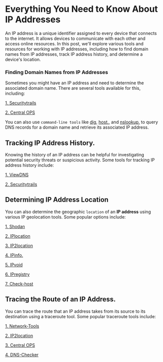 # Everything You Need to Know About IP Addresses

An IP address is a unique identifier assigned to every device that connects to the internet. It allows devices to communicate with each other and access online resources. In this post, we'll explore various tools and resources for working with IP addresses, including how to find domain names from IP addresses, track IP address history, and determine a device's location.

### Finding Domain Names from IP Addresses

Sometimes you might have an IP address and need to determine the associated domain name. There are several tools available for this, including:
    
[1. Securitytrails](https://securitytrails.com/)
    
[2. Central OPS](https://centralops.net/co/DomainDossier.aspx)
    
 
You can also use ```command-line tools``` like [dig](https://github.com/Mr-Secure-Code/Linux_Servers/blob/main/Red%20HAT/DNS/DNS%20Client.md#dig), [host.](https://github.com/Mr-Secure-Code/Linux_Servers/blob/main/Red%20HAT/DNS/DNS%20Client.md#host), and [nslookup.](https://github.com/Mr-Secure-Code/Linux_Servers/blob/main/Red%20HAT/DNS/DNS%20Client.md#nslookup) to query DNS records for a domain name and retrieve its associated IP address.
   
    
## Tracking IP Address History.
Knowing the history of an IP address can be helpful for investigating potential security threats or suspicious activity. Some tools for tracking IP address history include:

[1. ViewDNS](https://viewdns.info/iphistory/)

[2. Securitytrails](https://securitytrails.com/domain)

## Determining IP Address Location

You can also determine the geographic ```location``` of an **IP address** using various IP geolocation tools. Some popular options include:

[1. Shodan](https://www.shodan.io/)

[2. IPlocation](https://www.iplocation.net/)

[3. IP2location](https://www.ip2location.com/)

[4. IPinfo.](https://ipinfo.io/)

[5. IPvoid](https://www.ipvoid.com/)

[6. IPregistry](https://ipregistry.co/)

[7. Check-host](https://check-host.net/)

## Tracing the Route of an IP Address.

You can trace the route that an IP address takes from its source to its destination using a traceroute tool. Some popular traceroute tools include:

[1. Network-Tools](https://www.broadbandsearch.net/trace)

[2. IP2location](https://www.ip2location.com/free/traceroute)

[3. Central OPS](https://centralops.net/co/DomainDossier.aspx)

[4. DNS-Checker](https://dnschecker.org/online-traceroute.php)
